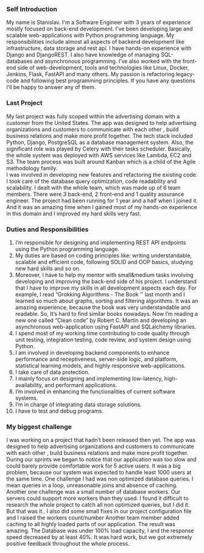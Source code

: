 ### Self Introduction  
My name is Stanislav. I'm a Software Engineer with 3 years of experience mostly focused on back-end development. 
I’ve been developing large and scalable web-applications with Python programming language. My responsibilities include almost all aspects of backend development like infrastructure, data storage and rest api.
I have hands-on experience with Django and DjangoREST. I also have knowledge of managing SQL-databases and asynchronous programming. I’ve also worked with the front-end side of web-development,  tools and technologies like Linux, Docker, Jenkins, Flask, FastAPI and many others.
My passion is refactoring legacy-code and following best programming principles.
If you have any questions I’ll be happy to answer any of them.
### Last Project
My last project was fully scoped within the advertising  domain with a customer from the United States. 
The app was designed to help advertising  organizations and customers to communicate with each other , build business relations and make more profit together. 
The tech stack included Python, Django, PostgreSQL as a database management system. Also, the significant role was played  by Celery with their tasks scheduler. Basically, the whole system was deployed with AWS services like Lambda, EC2 and S3. The team process was built around  Kanban which is a child of the Agile methodology family.   
I was involved in developing new features and refactoring the existing code. I took care of the database query optimization,  code readability and scalability. 
I dealt with the whole team, which was made up of 6 team members. There were 3 back-end, 2 front-end and 1 quality assurance engineer. 
The project had been running for 1 year and a half when I joined it. And it was an amazing time when I gained  most of my hands-on experience in  this domain and I improved my hard skills very fast.
### Duties and Responsibilities
1) I’m responsible for designing and implementing REST API endpoints using the Python programming language.
2) My duties are based  on coding principles like: writing understandable, scalable and efficient code, following SOLID and OOP basics, studying new hard skills and so on. 
3) Moreover, I have to  help my mentor with small&medium tasks involving  developing and improving the back-end side of his project. I understand that I have to improve my skills in all  development aspects each day. For example, I read “Grokking Algorithms - The Book '' last month  and I learned so much about graphs, sorting and filtering algorithms. It was an amazing experience, because the book was very understandable and readable. So, It’s hard to find similar books nowadays. Now I’m reading a new one called “Clean code” by Robert C. Martin and developing an asynchronous web-application using FastAPI and SQLalchemy libraries.
4) I spend most of my working time contributing to code quality through unit testing, integration testing, code review, and system design using Python.
5) I am involved in developing backend components to enhance performance and receptiveness, server-side logic, and platform, statistical learning models, and highly responsive web-applications.
6) I take care of data protection.
7) I mainly focus on designing and implementing low-latency, high-availability, and performant applications.
8) I’m involved in enhancing the functionalities of current software systems.
9) I’m in charge of integrating data storage solutions.
10) I have to test and debug programs.
### My biggest challenge
I was working on a project that hadn’t been  released then yet. The app was designed to help advertising  organizations and customers to communicate with each other , build business relations and make more profit together. During our sprints we began to notice that our application was too slow and  could barely provide  comfortable work for  5 active users. It was a big problem, because our system was expected to  handle least 1000 users at the same time.
One challenge I had was non optimized database queries. I mean queries in a loop, unreasonable joins and absence of caching. Another one challenge was a small number  of database workers. Our servers could support more workers than they used.
I found it difficult to research the whole project to catch all non optimized queries, but I did it. But that was it.. I also did some small fixes in our project configuration file and I raised the workers count/number Another team member added caching to all highly loaded parts of our application. 
The result was amazing. The Database was under 100% load capacity,  l and the response speed decreased by at least 40%. It was hard work, but we got extremely positive feedback throughout the whole process.
